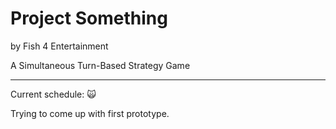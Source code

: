 Project Something
=================
by Fish 4 Entertainment

A Simultaneous Turn-Based Strategy Game

---

Current schedule: :scream_cat:

Trying to come up with first prototype.
